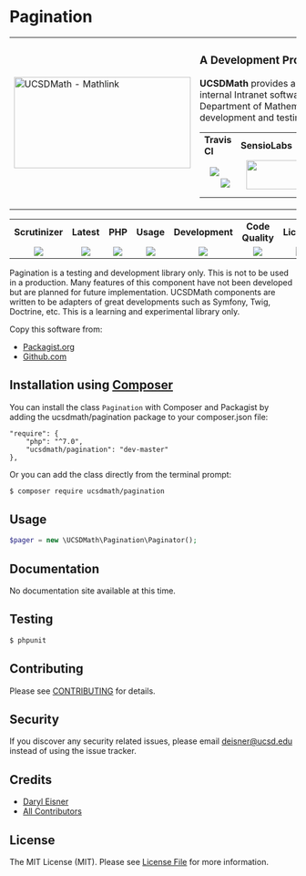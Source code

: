 # Pagination
<table border="0">
  <tr>
    <td width="310"><img height="160" width="310"alt="UCSDMath - Mathlink" src="https://github.com/ucsdmath/Testing/blob/master/ucsdmath-logo.png"></td>
    <td><h3>A Development Project in PHP</h3><p><strong>UCSDMath</strong> provides a testing framework for general internal Intranet software applications for the UCSD, Department of Mathematics. This is used for development and testing only. [not for production]</p>

<table width="550"><tr><td width="120"><b>Travis CI</b></td><td width="250"><b>SensioLabs</b></td><td width="180"><b>Dependencies</b></td></tr><tr>
    <td width="120" align="center">
        <a href="https://travis-ci.org/ucsdmath/Pagination">
        <img src="https://travis-ci.org/ucsdmath/Pagination.svg?branch=master" style="float: left; margin: 0px 0px 10px 10px;"></a><br>
        <a href="https://www.codacy.com/app/ucsdmath-project/Pagination">
        <img src="https://api.codacy.com/project/badge/Grade/712cf72f522447e88528886b9d02448c"></a></td>
    <td width="250" align="center">
        <a href="https://insight.sensiolabs.com/projects/4697add0-76b8-48d1-98bb-aa24eb472d5c">
        <img src="https://insight.sensiolabs.com/projects/4697add0-76b8-48d1-98bb-aa24eb472d5c/big.png" style="float: right; margin: 0px 0px 10px 10px;" width="212" height="51"></a></td>
    <td width="180" align="center">
        <a href="https://www.versioneye.com/user/projects/577fba905bb1390040177bcc">
        <img src="https://www.versioneye.com/user/projects/577fba905bb1390040177bcc/badge.png?style=flat" style="float:left;margin:0px 0px 10px 10px;"></a><br>
        <a href="https://codeclimate.com/github/ucsdmath/Pagination">
        <img src="https://codeclimate.com/github/ucsdmath/Pagination/badges/gpa.svg"></a><br>
        <a href="https://travis-ci.org/ucsdmath/Pagination">
        <img src="http://php7ready.timesplinter.ch/ucsdmath/Pagination/badge.svg"></a>
</td></tr></table></td></tr></table>
<table width="880"><tr><td width="116" align="center"><b>Scrutinizer</b></td><td width="112" align="center"><b>Latest</b></td><td width="108" align="center"><b>PHP</b></td><td width="150" align="center"><b>Usage</b></td><td width="142" align="center"><b>Development</b></td><td width="142" align="center"><b>Code Quality</b></td><td width="110" align="center"><b>License</b></td></tr><tr>
    <td valign="top" width="116" align="center">
        <a href="https://scrutinizer-ci.com/g/ucsdmath/Pagination/build-status/master">
        <img src="https://scrutinizer-ci.com/g/ucsdmath/Pagination/badges/build.png?b=master"></a></td>
    <td valign="top" width="112" align="center">
        <a href="https://packagist.org/packages/ucsdmath/Pagination">
        <img src="https://poser.pugx.org/ucsdmath/Pagination/v/stable"></a></td>
    <td valign="top" width="108" align="center">
        <a href="https://php.net/">
        <img src="https://img.shields.io/badge/php-%3E%3D%207.0-8892BF.svg"></a></td>
    <td valign="top" width="150" align="center">
        <a href="https://packagist.org/packages/ucsdmath/Pagination">
        <img src="https://poser.pugx.org/ucsdmath/Pagination/downloads"></a></td>
    <td valign="top" width="142" align="center">
        <a href="https://packagist.org/packages/ucsdmath/Pagination">
        <img src="https://poser.pugx.org/ucsdmath/Pagination/v/unstable"></a></td>
    <td valign="top" width="142" align="center">
        <a href="https://scrutinizer-ci.com/g/ucsdmath/Pagination/?branch=master">
        <img src="https://scrutinizer-ci.com/g/ucsdmath/Pagination/badges/quality-score.png?b=master"></a></td>
    <td valign="top" width="110" align="center">
        <a href="https://packagist.org/packages/ucsdmath/Pagination">
        <img src="https://poser.pugx.org/ucsdmath/Pagination/license"></a></td>
</tr></table>

Pagination is a testing and development library only. This is not to be used in a production.
Many features of this component have not been developed but are planned for future implementation.  UCSDMath components are written to be adapters of great developments such as Symfony, Twig, Doctrine, etc. This is a learning and experimental library only.

Copy this software from:
- [Packagist.org](https://packagist.org/packages/ucsdmath/Pagination)
- [Github.com](https://github.com/ucsdmath/Pagination)

## Installation using [Composer](http://getcomposer.org/)
You can install the class ```Pagination``` with Composer and Packagist by
adding the ucsdmath/pagination package to your composer.json file:

```
"require": {
    "php": "^7.0",
    "ucsdmath/pagination": "dev-master"
},
```
Or you can add the class directly from the terminal prompt:

```bash
$ composer require ucsdmath/pagination
```

## Usage

``` php
$pager = new \UCSDMath\Pagination\Paginator();
```

## Documentation

No documentation site available at this time.
<!-- [Check out the documentation](http://math.ucsd.edu/~deisner/documentation/Pagination/) -->

## Testing

``` bash
$ phpunit
```

## Contributing

Please see [CONTRIBUTING](CONTRIBUTING.md) for details.

## Security

If you discover any security related issues, please email deisner@ucsd.edu instead of using the issue tracker.

## Credits

- [Daryl Eisner](https://github.com/UCSDMath)
- [All Contributors](../../contributors)

## License

The MIT License (MIT). Please see [License File](LICENSE) for more information.
